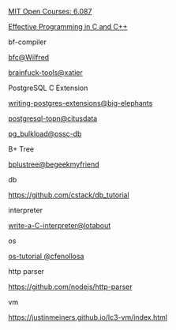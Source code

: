 [MIT Open Courses: 6.087](https://ocw.mit.edu/courses/electrical-engineering-and-computer-science/6-087-practical-programming-in-c-january-iap-2010/labs/)


[Effective Programming in C and C++](https://ocw.mit.edu/courses/electrical-engineering-and-computer-science/6-s096-effective-programming-in-c-and-c-january-iap-2014/index.htm)


bf-compiler

[bfc@Wilfred](https://github.com/Wilfred/bfc)

[brainfuck-tools@xatier](https://github.com/xatier/brainfuck-tools)


PostgreSQL C Extension

[writing-postgres-extensions@big-elephants](http://big-elephants.com/2015-10/writing-postgres-extensions-part-i/)

[postgresql-topn@citusdata](https://github.com/citusdata/postgresql-topn)

[pg_bulkload@ossc-db](https://github.com/ossc-db/pg_bulkload)

B+ Tree

[bplustree@begeekmyfriend](https://github.com/begeekmyfriend/bplustree)

db

https://github.com/cstack/db_tutorial

interpreter

[write-a-C-interpreter@lotabout](https://github.com/lotabout/write-a-C-interpreter)

os

[os-tutorial @cfenollosa](https://github.com/cfenollosa/os-tutorial)

http parser

https://github.com/nodejs/http-parser

vm

https://justinmeiners.github.io/lc3-vm/index.html
